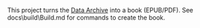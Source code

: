 This project turns the [Data Archive](https://rhyslwells.github.io/Data-Archive/) into a book (EPUB/PDF). See docs\build\Build.md for commands to create the book.